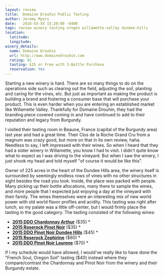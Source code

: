 ```yaml
---
layout: review
title:  Domaine Drouhin Public Tasting
author: Jeremy Myers
date:   2018-XX-XX 15:20:00 -0400
tags: review winery tasting oregon willamette-valley dundee-hills
location:
  latitude: 
  longitude: 
winery_details:
  name: Domaine Drouhin
  url: http://www.domainedrouhin.com
  rating: 91
  tasting: $15 or Free with 3-Bottle Purchase
  reservation: Yes
---
```

Starting a new winery is hard.  There are so many things to do on the operations side such as clearing out the field, adjusting the soil, planting and caring for the vines, etc.  But just as important as making the product is building a brand and fostering a consumer base that will purchase your product.  This is even harder when you are entering an established market like Willamette Valley.  Thankfully for Domaine Drouhin, they had the branding piece covered coming in and have continued to add to their reputation and legacy from Burgundy.  

I visited their tasting room in Beaune, France (capital of the Burgundy area) last year and had a great time.  Their Clos de la Roche Grand Cru from a magnum was crazy good, but more on that in its own review, haha.  Needless to say, I left impressed with their wines.  So when I heard that they had a sister winery in Willamette, you know I had to visit.  I didn't quite know what to expect as I was driving to the vineyard.  But when I saw the winery, I just shook my head and told myself "of course it would be like this".  

Owner of 225 acres in the heart of the Dundee Hills area, the winery itself is surrounded by seemingly endless rows of vines with no other structures in sight besides the road you took.  Inside, the place was packed with people.  Many picking up their bottle allocations, many there to sample the wines, and more people that I expected just enjoying a day at the vineyard with their family.  The wines themselves were an interesting mix of new world power with old world flavor profiles and acidity.  This tasting was right after lunch, so my palate was a little off-center, but I would firmly place the tasting in the good category.  The tasting consisted of the following wines:

* [**2015 DDO Chardonnay Arthur**](http://store.domainedrouhin.com/2016_Arthur_Chardonnay) ($35)
  * 
* [**2015 Roserock Pinot Noir**](http://store.domainedrouhin.com/2015_Roserock_Pinot_Noir) ($35)
  * 
* [**2015 DDO Pinot Noir Dundee Hills**](http://store.domainedrouhin.com/2015_Pinot_Noir_Dundee_HIlls) ($45)
  * 
* [**2015 Roserock Zephirine**](http://store.domainedrouhin.com/2015_Roserock_Zephirine) ($60)
  * 
* [**2015 DDO Pinot Noir Laurene**](http://store.domainedrouhin.com/2015_Laurene) ($70)
  * 

If I my schedule would have allowed, I would've really like to have done the "French Soul, Oregon Soil" tasting ($40) instead where they compare/contrast the Chardonnay and Pinot Noir from the winery and their Burgundy estate.
